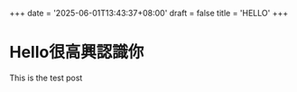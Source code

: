 +++
date = '2025-06-01T13:43:37+08:00'
draft = false
title = 'HELLO'
+++

# Hello很高興認識你

<!--more-->

This is the test post